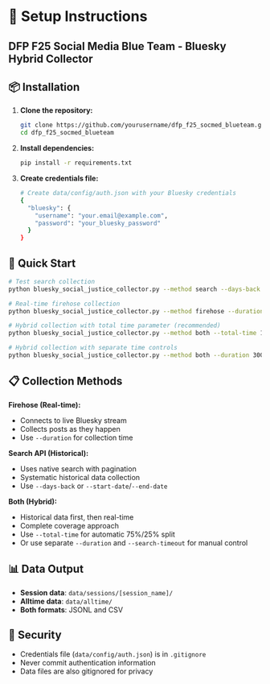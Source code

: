 # 🔧 Setup Instructions
## DFP F25 Social Media Blue Team - Bluesky Hybrid Collector

## 📦 Installation

1. **Clone the repository:**
   ```bash
   git clone https://github.com/yourusername/dfp_f25_socmed_blueteam.git
   cd dfp_f25_socmed_blueteam
   ```

2. **Install dependencies:**
   ```bash
   pip install -r requirements.txt
   ```

3. **Create credentials file:**
   ```bash
   # Create data/config/auth.json with your Bluesky credentials
   {
     "bluesky": {
       "username": "your.email@example.com",
       "password": "your_bluesky_password"
     }
   }
   ```

## 🚀 Quick Start

```bash
# Test search collection
python bluesky_social_justice_collector.py --method search --days-back 1 --max-posts 10

# Real-time firehose collection
python bluesky_social_justice_collector.py --method firehose --duration 600

# Hybrid collection with total time parameter (recommended)
python bluesky_social_justice_collector.py --method both --total-time 1200 --days-back 7

# Hybrid collection with separate time controls
python bluesky_social_justice_collector.py --method both --duration 300 --search-timeout 900 --days-back 7
```

## 📋 Collection Methods

**Firehose (Real-time):**
- Connects to live Bluesky stream
- Collects posts as they happen
- Use `--duration` for collection time

**Search API (Historical):**
- Uses native search with pagination
- Systematic historical data collection
- Use `--days-back` or `--start-date`/`--end-date`

**Both (Hybrid):**
- Historical data first, then real-time
- Complete coverage approach
- Use `--total-time` for automatic 75%/25% split
- Or use separate `--duration` and `--search-timeout` for manual control

## 📊 Data Output

- **Session data**: `data/sessions/[session_name]/`
- **Alltime data**: `data/alltime/`
- **Both formats**: JSONL and CSV

## 🔐 Security

- Credentials file (`data/config/auth.json`) is in `.gitignore`
- Never commit authentication information
- Data files are also gitignored for privacy
